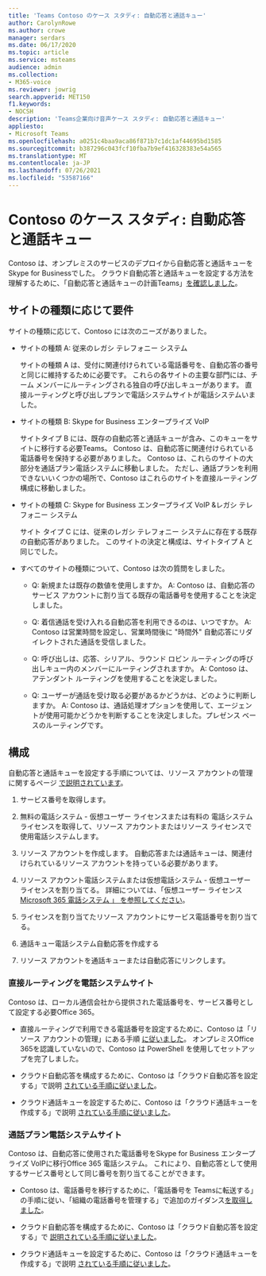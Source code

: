 ```yaml
---
title: 'Teams Contoso のケース スタディ: 自動応答と通話キュー'
author: CarolynRowe
ms.author: crowe
manager: serdars
ms.date: 06/17/2020
ms.topic: article
ms.service: msteams
audience: admin
ms.collection:
- M365-voice
ms.reviewer: jowrig
search.appverid: MET150
f1.keywords:
- NOCSH
description: 'Teams企業向け音声ケース スタディ: 自動応答と通話キュー'
appliesto:
- Microsoft Teams
ms.openlocfilehash: a0251c4baa9aca86f871b7c1dc1af44695bd1585
ms.sourcegitcommit: b387296c043fcf10fba7b9ef416328383e54a565
ms.translationtype: MT
ms.contentlocale: ja-JP
ms.lasthandoff: 07/26/2021
ms.locfileid: "53587166"
---
```

# <a name="contoso-case-study-auto-attendants-and-call-queues"></a>Contoso のケース スタディ: 自動応答と通話キュー

Contoso は、オンプレミスのサービスのデプロイから自動応答と通話キューをSkype for Businessでした。 クラウド自動応答と通話キューを設定する方法を理解するために、「自動応答と通話キューの計画Teams」[を確認しました](plan-auto-attendant-call-queue.md)。

## <a name="requirements-depending-on-site-type"></a>サイトの種類に応じて要件

サイトの種類に応じて、Contoso には次のニーズがありました。

- サイトの種類 A: 従来のレガシ テレフォニー システム 

  サイトの種類 A は、受付に関連付けられている電話番号を、自動応答の番号と同じに維持するために必要です。 これらの各サイトの主要な部門には、チーム メンバーにルーティングされる独自の呼び出しキューがあります。 直接ルーティングと呼び出しプランで電話システムサイトが電話システムいました。  

- サイトの種類 B: Skype for Business エンタープライズ VoIP 

  サイトタイプ B には、既存の自動応答と通話キューが含み、このキューをサイトに移行する必要Teams。 Contoso は、自動応答に関連付けられている電話番号を保持する必要がありました。 Contoso は、これらのサイトの大部分を通話プラン電話システムに移動しました。 ただし、通話プランを利用できないいくつかの場所で、Contoso はこれらのサイトを直接ルーティング構成に移動しました。  

- サイトの種類 C: Skype for Business エンタープライズ VoIP &レガシ テレフォニー システム 

  サイト タイプ C には、従来のレガシ テレフォニー システムに存在する既存の自動応答がありました。 このサイトの決定と構成は、サイトタイプ A と同じでした。   

- すべてのサイトの種類について、Contoso は次の質問をしました。

  - Q: 新規または既存の数値を使用しますか。 
    A: Contoso は、自動応答のサービス アカウントに割り当てる既存の電話番号を使用することを決定しました。 

  - Q: 着信通話を受け入れる自動応答を利用できるのは、いつですか。 
    A: Contoso は営業時間を設定し、営業時間後に "時間外" 自動応答にリダイレクトされた通話を受信しました。  

  - Q: 呼び出しは、応答、シリアル、ラウンド ロビン ルーティングの呼び出しキュー内のメンバーにルーティングされますか。 
    A: Contoso は、アテンダント ルーティングを使用することを決定しました。 

  - Q: ユーザーが通話を受け取る必要があるかどうかは、どのように判断しますか。 
    A: Contoso は、通話処理オプションを使用して、エージェントが使用可能かどうかを判断することを決定しました。プレゼンス ベースのルーティングです。 


## <a name="configuration"></a>構成

自動応答と通話キューを設定する手順については、リソース アカウントの管理に関するページ [で説明されています](manage-resource-accounts.md)。 

1. サービス番号を取得します。 

2. 無料の電話システム - 仮想ユーザー ライセンスまたは有料の 電話システム ライセンスを取得して、リソース アカウントまたはリソース ライセンスで使用電話システムします。

3. リソース アカウントを作成します。 自動応答または通話キューは、関連付けられているリソース アカウントを持っている必要があります。 

4. リソース アカウント電話システムまたは仮想電話システム - 仮想ユーザー ライセンスを割り当てる。 詳細については、「仮想ユーザー ライセンス[Microsoft 365 電話システム 」 を参照してください](./teams-add-on-licensing/virtual-user.md)。

5. ライセンスを割り当てたリソース アカウントにサービス電話番号を割り当てる。 

6. 通話キュー電話システム自動応答を作成する 

7. リソース アカウントを通話キューまたは自動応答にリンクします。 


### <a name="sites-with-phone-system-with-direct-routing"></a>直接ルーティングを電話システムサイト 

Contoso は、ローカル通信会社から提供された電話番号を、サービス番号として設定する必要Office 365。 

- 直接ルーティングで利用できる電話番号を設定するために、Contoso は「リソース アカウントの管理」にある手順 [に従いました](manage-resource-accounts.md)。 オンプレミスOffice 365を認識していないので、Contoso は PowerShell を使用してセットアップを完了しました。   

- クラウド自動応答を構成するために、Contoso は「クラウド自動応答を設定する」で説明 [されている手順に従いました](create-a-phone-system-auto-attendant.md)。 

- クラウド通話キューを設定するために、Contoso は「クラウド通話キューを作成する」で説明 [されている手順に従いました](create-a-phone-system-call-queue.md)。  


### <a name="sites-with-phone-system-with-calling-plan"></a>通話プラン電話システムサイト

Contoso は、自動応答に使用された電話番号をSkype for Business エンタープライズ VoIPに移行Office 365 電話システム。 これにより、自動応答として使用するサービス番号として同じ番号を割り当てることができます。 

- Contoso は、電話番号を移行するために、「電話番号を Teams[](./phone-number-calling-plans/transfer-phone-numbers-to-teams.md)に転送する」の手順に従い、「組織の電話番号を管理する」で追加のガイダンス[を取得しました](./manage-phone-numbers-for-your-organization/manage-phone-numbers-for-your-organization.md)。

- クラウド自動応答を構成するために、Contoso は「クラウド自動応答を設定する」で [説明されている手順に従いました](create-a-phone-system-auto-attendant.md)。

-  クラウド通話キューを設定するために、Contoso は「クラウド通話キューを作成する」で説明 [されている手順に従いました](create-a-phone-system-call-queue.md)。  

